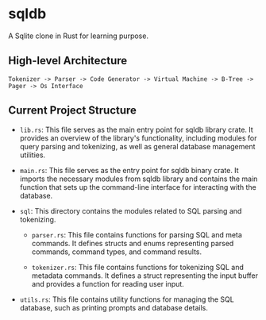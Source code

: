 # sqldb

A Sqlite clone in Rust for learning purpose.

## High-level Architecture

```
Tokenizer -> Parser -> Code Generator -> Virtual Machine -> B-Tree -> Pager -> Os Interface
```

## Current Project Structure

- `lib.rs`: This file serves as the main entry point for sqldb library crate. It provides an overview of the library's functionality, including modules for query parsing and tokenizing, as well as general database management utilities.

- `main.rs`: This file serves as the entry point for sqldb binary crate. It imports the necessary modules from sqldb library and contains the main function that sets up the command-line interface for interacting with the database.

- `sql`: This directory contains the modules related to SQL parsing and tokenizing.
      
    - `parser.rs`: This file contains functions for parsing SQL and meta commands. It defines structs and enums representing parsed commands, command types, and command results.
      
    - `tokenizer.rs`: This file contains functions for tokenizing SQL and metadata commands. It defines a struct representing the input buffer and provides a function for reading user input.

- `utils.rs`: This file contains utility functions for managing the SQL database, such as printing prompts and database details.
